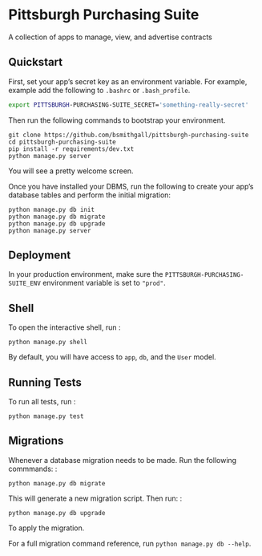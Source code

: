 Pittsburgh Purchasing Suite
===========================

A collection of apps to manage, view, and advertise contracts

Quickstart
----------

First, set your app’s secret key as an environment variable. For
example, example add the following to `.bashrc` or `.bash_profile`.

```bash
export PITTSBURGH-PURCHASING-SUITE_SECRET='something-really-secret'
```

Then run the following commands to bootstrap your environment.

    git clone https://github.com/bsmithgall/pittsburgh-purchasing-suite
    cd pittsburgh-purchasing-suite
    pip install -r requirements/dev.txt
    python manage.py server

You will see a pretty welcome screen.

Once you have installed your DBMS, run the following to create your
app’s database tables and perform the initial migration:

    python manage.py db init
    python manage.py db migrate
    python manage.py db upgrade
    python manage.py server

Deployment
----------

In your production environment, make sure the
`PITTSBURGH-PURCHASING-SUITE_ENV` environment variable is set to
`"prod"`.

Shell
-----

To open the interactive shell, run :

    python manage.py shell

By default, you will have access to `app`, `db`, and the `User` model.

Running Tests
-------------

To run all tests, run :

    python manage.py test

Migrations
----------

Whenever a database migration needs to be made. Run the following
commmands: :

    python manage.py db migrate

This will generate a new migration script. Then run: :

    python manage.py db upgrade

To apply the migration.

For a full migration command reference, run
`python manage.py db --help`.
